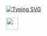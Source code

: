 [![Typing SVG](https://readme-typing-svg.herokuapp.com?color=%2336BCF7&lines=Hello+my+name+is+Dinar)](https://git.io/typing-svg)

<img src="https://github.com/blackcater/blackcater/raw/main/images/Hi.gif" height="32"/></h1>
